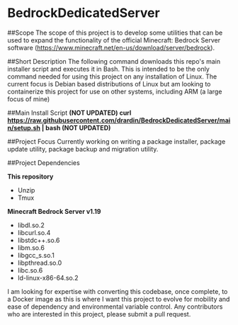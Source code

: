 # BedrockDedicatedServer

##Scope
The scope of this project is to develop some utilities that can be used to expand the functionality of the official Minecraft: Bedrock Server software (https://www.minecraft.net/en-us/download/server/bedrock).

##Short Description
The following command downloads this repo's main installer script and executes it in Bash. This is intended to be the only command needed for using this project on any installation of Linux. The current focus is Debian based distributions of Linux but am looking to containerize this project for use on other systems, including ARM (a large focus of mine)

##Main Install Script
**(NOT UPDATED) curl https://raw.githubusercontent.com/drardin/BedrockDedicatedServer/main/setup.sh | bash (NOT UPDATED)**

##Project Focus
Currently working on writing a package installer, package update utility, package backup and migration utility.

##Project Dependencies

**This repository**
- Unzip
- Tmux

**Minecraft Bedrock Server v1.19**
- libdl.so.2
- libcurl.so.4
- libstdc++.so.6
- libm.so.6
- libgcc_s.so.1
- libpthread.so.0
- libc.so.6
- ld-linux-x86-64.so.2

I am looking for expertise with converting this codebase, once complete, to a Docker image as this is where I want this project to evolve for mobility and ease of dependency and environmental variable control. Any contributors who are interested in this project, please submit a pull request.
